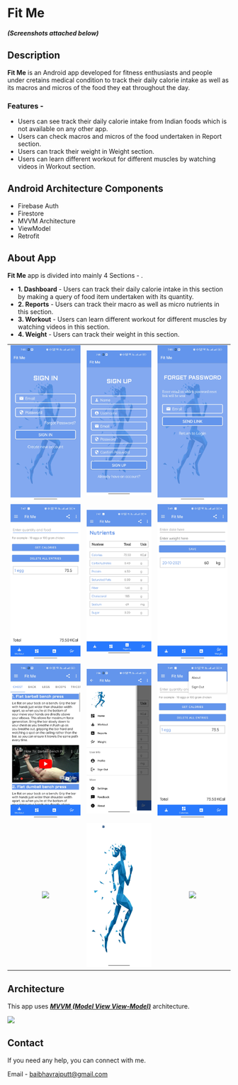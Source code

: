 # Fit Me   
##### (Screenshots attached below)

## Description
**Fit Me** is an Android app developed for fitness enthusiasts and people under cretains medical condition to track their daily calorie intake as well as its macros and micros of the food they eat throughout the day. 

### Features -
- Users can see track their daily calorie intake from Indian foods which is not available on any other app.
- Users can check macros and micros of the food undertaken in Report section.
- Users can track their weight in Weight section.
- Users can learn different workout for different muscles by watching videos in Workout section.


## Android Architecture Components
- Firebase Auth
- Firestore
- MVVM Architecture
- ViewModel
- Retrofit


## About App
  
**Fit Me** app is divided into mainly 4 Sections - .

- **1. Dashboard** - Users can track their daily calorie intake in this section by making a query of food item undertaken with its quantity.
- **2. Reports** - Users can track their macro as well as micro nutrients in this section.
- **3. Workout** - Users can learn different workout for different muscles by watching videos in this section.
- **4. Weight** - Users can track their weight in this section.
  
  
||||
|:----------------------------------------:|:-----------------------------------------:|:-----------------------------------------: |
| ![](media/22.jpeg) | ![](media/23.jpeg) | ![](media/24.jpeg) | 
| ![](media/25.jpeg) | ![](media/26.jpeg) | ![](media/27.jpeg) |
| ![](media/28.jpeg) | ![](media/29.jpeg) | ![](media/30.jpeg) |
| ![](media/31.jpeg) | ![](media/21.jpeg) | ![](media/32.jpeg) |


## Architecture
This app uses [***MVVM (Model View View-Model)***](https://developer.android.com/jetpack/docs/guide#recommended-app-arch) architecture.

![](https://developer.android.com/topic/libraries/architecture/images/final-architecture.png)
 


 ## Contact
If you need any help, you can connect with me.

Email - baibhavrajputt@gmail.com
